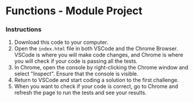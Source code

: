 # Functions - Module Project

### Instructions

1. Download this code to your computer.
2. Open the `index.html` file in both VSCode and the Chrome Browser. VSCode is where you will make code changes, and Chrome is where you will check if your code is passing all the tests. 
3. In Chrome, open the console by right-clicking the Chrome window and select "Inspect". Ensure that the console is visible. 
4. Return to VSCode and start coding a solution to the first challenge. 
5. When you want to check if your code is correct, go to Chrome and refresh the page to run the tests and see your results.
